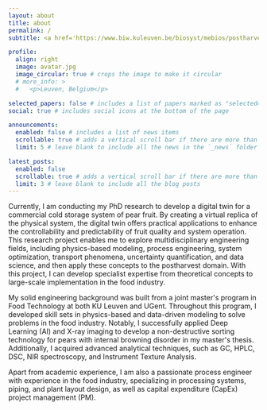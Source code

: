 ```yaml
---
layout: about
title: about
permalink: /
subtitle: <a href='https://www.biw.kuleuven.be/biosyst/mebios/postharvest-group'>Affiliations</a>. MebioS Postharvest group (Belgium)

profile:
  align: right
  image: avatar.jpg
  image_circular: true # crops the image to make it circular
  # more_info: >
  #   <p>Leuven, Belgium</p>

selected_papers: false # includes a list of papers marked as "selected={true}"
social: true # includes social icons at the bottom of the page

announcements:
  enabled: false # includes a list of news items
  scrollable: true # adds a vertical scroll bar if there are more than 3 news items
  limit: 5 # leave blank to include all the news in the `_news` folder

latest_posts:
  enabled: false
  scrollable: true # adds a vertical scroll bar if there are more than 3 new posts items
  limit: 3 # leave blank to include all the blog posts
---
```


Currently, I am conducting my PhD research to develop a digital twin for a commercial cold storage system of pear fruit. By creating a virtual replica of the physical system, the digital twin offers practical applications to enhance the controllability and predictability of fruit quality and system operation. This research project enables me to explore multidisciplinary engineering fields, including physics-based modeling, process engineering, system optimization, transport phenomena, uncertainty quantification, and data science, and then apply these concepts to the postharvest domain. With this project, I can develop specialist expertise from theoretical concepts to large-scale implementation in the food industry.

My solid engineering background was built from a joint master's program in Food Technology at both KU Leuven and UGent. Throughout this program, I developed skill sets in physics-based and data-driven modeling to solve problems in the food industry. Notably, I successfully applied Deep Learning (AI) and X-ray imaging to develop a non-destructive sorting technology for pears with internal browning disorder in my master's thesis. Additionally, I acquired advanced analytical techniques, such as GC, HPLC, DSC, NIR spectroscopy, and Instrument Texture Analysis.

Apart from academic experience, I am also a passionate process engineer with experience in the food industry, specializing in processing systems, piping, and plant layout design, as well as capital expenditure (CapEx) project management (PM).
